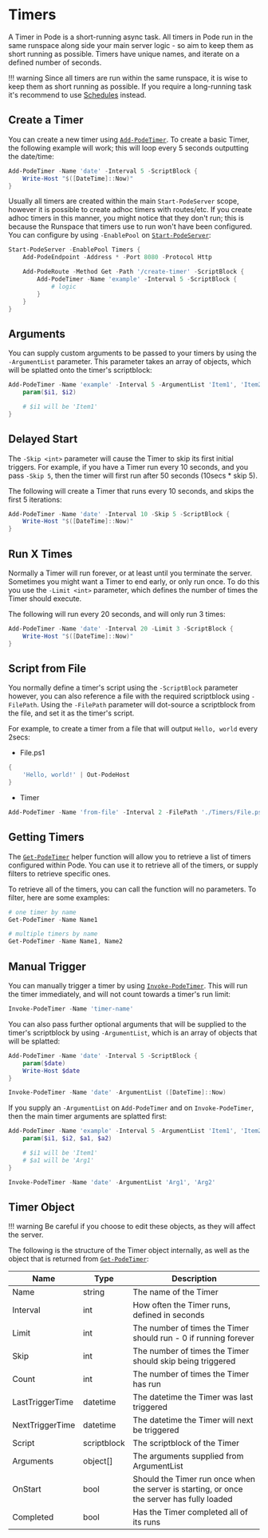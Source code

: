 # Timers

A Timer in Pode is a short-running async task. All timers in Pode run in the same runspace along side your main server logic - so aim to keep them as short running as possible. Timers have unique names, and iterate on a defined number of seconds.

!!! warning
    Since all timers are run within the same runspace, it is wise to keep them as short running as possible. If you require a long-running task it's recommend to use [Schedules](../Schedules) instead.

## Create a Timer

You can create a new timer using [`Add-PodeTimer`](../../Functions/Timers/Add-PodeTimer). To create a basic Timer, the following example will work; this will loop every 5 seconds outputting the date/time:

```powershell
Add-PodeTimer -Name 'date' -Interval 5 -ScriptBlock {
    Write-Host "$([DateTime]::Now)"
}
```

Usually all timers are created within the main `Start-PodeServer` scope, however it is possible to create adhoc timers with routes/etc. If you create adhoc timers in this manner, you might notice that they don't run; this is because the Runspace that timers use to run won't have been configured. You can configure by using `-EnablePool` on [`Start-PodeServer`](../../Functions/Core/Start-PodeServer):

```powershell
Start-PodeServer -EnablePool Timers {
    Add-PodeEndpoint -Address * -Port 8080 -Protocol Http

    Add-PodeRoute -Method Get -Path '/create-timer' -ScriptBlock {
        Add-PodeTimer -Name 'example' -Interval 5 -ScriptBlock {
            # logic
        }
    }
}
```

## Arguments

You can supply custom arguments to be passed to your timers by using the `-ArgumentList` parameter. This parameter takes an array of objects, which will be splatted onto the timer's scriptblock:

```powershell
Add-PodeTimer -Name 'example' -Interval 5 -ArgumentList 'Item1', 'Item2' -ScriptBlock {
    param($i1, $i2)

    # $i1 will be 'Item1'
}
```

## Delayed Start

The `-Skip <int>` parameter will cause the Timer to skip its first initial triggers. For example, if you have a Timer run every 10 seconds, and you pass `-Skip 5`, then the timer will first run after 50 seconds (10secs * skip 5).

The following will create a Timer that runs every 10 seconds, and skips the first 5 iterations:

```powershell
Add-PodeTimer -Name 'date' -Interval 10 -Skip 5 -ScriptBlock {
    Write-Host "$([DateTime]::Now)"
}
```

## Run X Times

Normally a Timer will run forever, or at least until you terminate the server. Sometimes you might want a Timer to end early, or only run once. To do this you use the `-Limit <int>` parameter, which defines the number of times the Timer should execute.

The following will run every 20 seconds, and will only run 3 times:

```powershell
Add-PodeTimer -Name 'date' -Interval 20 -Limit 3 -ScriptBlock {
    Write-Host "$([DateTime]::Now)"
}
```

## Script from File

You normally define a timer's script using the `-ScriptBlock` parameter however, you can also reference a file with the required scriptblock using `-FilePath`. Using the `-FilePath` parameter will dot-source a scriptblock from the file, and set it as the timer's script.

For example, to create a timer from a file that will output `Hello, world` every 2secs:

* File.ps1
```powershell
{
    'Hello, world!' | Out-PodeHost
}
```

* Timer
```powershell
Add-PodeTimer -Name 'from-file' -Interval 2 -FilePath './Timers/File.ps1'
```

## Getting Timers

The [`Get-PodeTimer`](../../Functions/Timers/Get-PodeTimer) helper function will allow you to retrieve a list of timers configured within Pode. You can use it to retrieve all of the timers, or supply filters to retrieve specific ones.

To retrieve all of the timers, you can call the function will no parameters. To filter, here are some examples:

```powershell
# one timer by name
Get-PodeTimer -Name Name1

# multiple timers by name
Get-PodeTimer -Name Name1, Name2
```

## Manual Trigger

You can manually trigger a timer by using [`Invoke-PodeTimer`](../../Functions/Timers/Invoke-PodeTimer). This will run the timer immediately, and will not count towards a timer's run limit:

```powershell
Invoke-PodeTimer -Name 'timer-name'
```

You can also pass further optional arguments that will be supplied to the timer's scriptblock by using `-ArgumentList`, which is an array of objects that will be splatted:

```powershell
Add-PodeTimer -Name 'date' -Interval 5 -ScriptBlock {
    param($date)
    Write-Host $date
}

Invoke-PodeTimer -Name 'date' -ArgumentList ([DateTime]::Now)
```

If you supply an `-ArgumentList` on `Add-PodeTimer` and on `Invoke-PodeTimer`, then the main timer arguments are splatted first:

```powershell
Add-PodeTimer -Name 'example' -Interval 5 -ArgumentList 'Item1', 'Item2' -ScriptBlock {
    param($i1, $i2, $a1, $a2)

    # $i1 will be 'Item1'
    # $a1 will be 'Arg1'
}

Invoke-PodeTimer -Name 'date' -ArgumentList 'Arg1', 'Arg2'
```

## Timer Object

!!! warning
    Be careful if you choose to edit these objects, as they will affect the server.

The following is the structure of the Timer object internally, as well as the object that is returned from [`Get-PodeTimer`](../../Functions/Timers/Get-PodeTimer):

| Name            | Type        | Description                                                                                |
| --------------- | ----------- | ------------------------------------------------------------------------------------------ |
| Name            | string      | The name of the Timer                                                                      |
| Interval        | int         | How often the Timer runs, defined in seconds                                               |
| Limit           | int         | The number of times the Timer should run - 0 if running forever                            |
| Skip            | int         | The number of times the Timer should skip being triggered                                  |
| Count           | int         | The number of times the Timer has run                                                      |
| LastTriggerTime | datetime    | The datetime the Timer was last triggered                                                  |
| NextTriggerTime | datetime    | The datetime the Timer will next be triggered                                              |
| Script          | scriptblock | The scriptblock of the Timer                                                               |
| Arguments       | object[]    | The arguments supplied from ArgumentList                                                   |
| OnStart         | bool        | Should the Timer run once when the server is starting, or once the server has fully loaded |
| Completed       | bool        | Has the Timer completed all of its runs                                                    |
